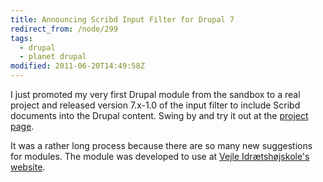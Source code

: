 ```yaml
---
title: Announcing Scribd Input Filter for Drupal 7
redirect_from: /node/299
tags:
  - drupal
  - planet drupal
modified: 2011-06-20T14:49:58Z
---
```


I just promoted my very first Drupal module from the sandbox to a real project and released version 7.x-1.0 of the input filter to include Scribd documents into the Drupal content. Swing by and try it out at the [project page](http://drupal.org/project/scribd_filter).

It was a rather long process because there are so many new suggestions for modules. The module was developed to use at [Vejle Idrætshøjskole's website](http://vih.dk).

